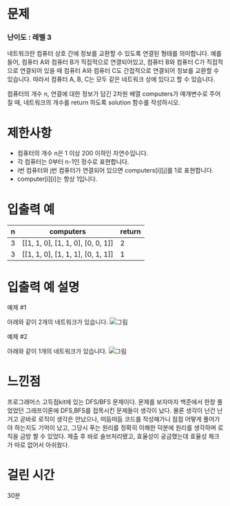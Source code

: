 # 문제

### 난이도 : 레벨 3

네트워크란 컴퓨터 상호 간에 정보를 교환할 수 있도록 연결된 형태를 의미합니다. 예를 들어, 컴퓨터 A와 컴퓨터 B가 직접적으로 연결되어있고, 컴퓨터 B와 컴퓨터 C가 직접적으로 연결되어 있을 때 컴퓨터 A와 컴퓨터 C도 간접적으로 연결되어 정보를 교환할 수 있습니다. 따라서 컴퓨터 A, B, C는 모두 같은 네트워크 상에 있다고 할 수 있습니다.

컴퓨터의 개수 n, 연결에 대한 정보가 담긴 2차원 배열 computers가 매개변수로 주어질 때, 네트워크의 개수를 return 하도록 solution 함수를 작성하시오.

# 제한사항

- 컴퓨터의 개수 n은 1 이상 200 이하인 자연수입니다.
- 각 컴퓨터는 0부터 n-1인 정수로 표현합니다.
- i번 컴퓨터와 j번 컴퓨터가 연결되어 있으면 computers[i][j]를 1로 표현합니다.
- computer[i][i]는 항상 1입니다.

# 입출력 예

| n   | computers                         | return |
| --- | --------------------------------- | ------ |
| 3   | [[1, 1, 0], [1, 1, 0], [0, 0, 1]] | 2      |
| 3   | [[1, 1, 0], [1, 1, 1], [0, 1, 1]] | 1      |

# 입출력 예 설명

예제 #1

아래와 같이 2개의 네트워크가 있습니다.
![그림](https://grepp-programmers.s3.amazonaws.com/files/ybm/5b61d6ca97/cc1e7816-b6d7-4649-98e0-e95ea2007fd7.png)

예제 #2

아래와 같이 1개의 네트워크가 있습니다.
![그림](https://grepp-programmers.s3.amazonaws.com/files/ybm/7554746da2/edb61632-59f4-4799-9154-de9ca98c9e55.png)

# 느낀점

프로그래머스 고득점kit에 있는 DFS/BFS 문제이다. 문제를 보자마자 백준에서 한창 풀었었던 그래프이론에 DFS,BFS를 접목시킨 문제들이 생각이 났다. 물론 생각이 난건 난거고 곧바로 로직이 생각은 안났으나, 떠듬떠듬 코드를 작성해가니 점점 어떻게 풀어가야 하는지도 기억이 났고, 그당시 푸는 원리를 정확히 이해한 덕분에 원리를 생각하며 로직을 금방 짤 수 있었다. 제출 후 바로 솔브처리됐고, 효율성이 궁금했는데 효율성 체크가 따로 없어서 아쉬웠다.

# 걸린 시간

30분
